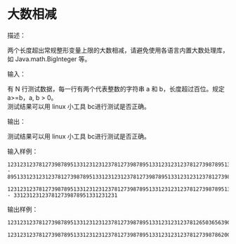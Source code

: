 # 大数相减
 
描述：    

  两个长度超出常规整形变量上限的大数相减，请避免使用各语言内置大数处理库，如 Java.math.BigInteger 等。  

输入：   

  有 N 行测试数据，每一行有两个代表整数的字符串 a 和 b，长度超过百位。规定 a>=b，a, b > 0。  
  测试结果可以用 linux 小工具 bc进行测试是否正确。  

输出：  

  测试结果可以用 linux 小工具 bc进行测试是否正确。  

输入样例：  

```
1231231237812739878951331231231237812739878951331231231237812739878951331231231237812739878951331231231237812739878951331231231237812739870 - 89513312312312378127398789513312312312378127398789513312312312378127398789513

1231231237812739878951331231231237812739878951331231231237812739878951331230000000000000000000000001 - 331231231237812739878951331231231
```

输出样例：  

```
1231231237812739878951331231231237812739878951331231231237812650365639018918853110413950365639018918853110413950365639018918853110413950357

1231231237812739878951331231231237812739878951331231231237812739878620099998762187260121048668768770
```